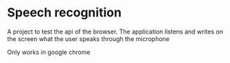# Speech recognition

A project to test the api of the browser. The application listens and writes on the screen what the user speaks through the microphone

Only works in google chrome